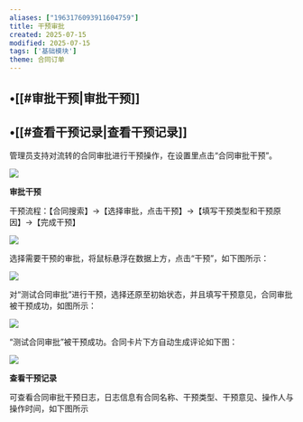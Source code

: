 ```yaml
---
aliases: ["1963176093911604759"]
title: 干预审批
created: 2025-07-15
modified: 2025-07-15
tags: ['基础模块']
theme: 合同订单
---
```


## •[[#审批干预|审批干预]]

## •[[#查看干预记录|查看干预记录]]

管理员支持对流转的合同审批进行干预操作，在设置里点击“合同审批干预”。

![](https://myhelpdoc.oss-cn-heyuan.aliyuncs.com/mdimages/6483ba03d4f1b93f96eefb7d1eb4f3a8.jpg)

**审批干预**

干预流程：【合同搜索】->【选择审批，点击干预】->【填写干预类型和干预原因】->【完成干预】

![](https://myhelpdoc.oss-cn-heyuan.aliyuncs.com/mdimages/bc6e656be57efb9a30044a2910fa7f30.jpg)

选择需要干预的审批，将鼠标悬浮在数据上方，点击“干预”，如下图所示：

![](https://myhelpdoc.oss-cn-heyuan.aliyuncs.com/mdimages/cd2c03819c2ee876c1717b16b89327ac.jpg)

对“测试合同审批”进行干预，选择还原至初始状态，并且填写干预意见，合同审批被干预成功，如图所示：

![](https://myhelpdoc.oss-cn-heyuan.aliyuncs.com/mdimages/93e1995e92f6653ac99c4e2181311689.jpg)

“测试合同审批”被干预成功。合同卡片下方自动生成评论如下图：

![](https://myhelpdoc.oss-cn-heyuan.aliyuncs.com/mdimages/dd72615fcc12917609d499d0b2535e38.jpg)

**查看干预记录**

可查看合同审批干预日志，日志信息有合同名称、干预类型、干预意见、操作人与操作时间，如下图所示

